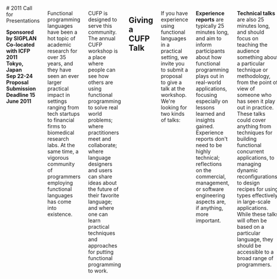 <div class="row" media:type="text/omd">
<div class="small-12 columns" media:type="text/omd">

<div class="text-center" media:type="text/omd">
# 2011 Call for Presentations

**Sponsored by SIGPLAN<br />
Co-located with ICFP 2011<br />
Tokyo, Japan<br />
Sep 22-24<br />
Proposal Submission Deadline 15 June 2011**
</div>

Functional programming languages have been a hot topic of academic
research for over 35 years, and they have seen an ever larger
practical impact in settings ranging from tech startups to financial
firms to biomedical research labs.  At the same time, a vigorous
community of programmers employing functional languages has come into
existence.

CUFP is designed to serve this community.  The annual CUFP workshop is
a place where people can see how others are using functional
programming to solve real world problems; where practitioners meet and
collaborate; where language designers and users can share ideas about
the future of their favorite language; and where one can learn
practical techniques and approaches for putting functional programming
to work.

## Giving a CUFP Talk
If you have experience using functional languages in a practical
setting, we invite you to submit a proposal to give a talk at the
workshop.  We're looking for two kinds of talks:

**Experience reports** are typically 25 minutes long, and aim to
inform participants about how functional programming plays out in
real-world applications, focusing especially on lessons learned and
insights gained. Experience reports don't need to be highly technical;
reflections on the commercial, management, or software engineering
aspects are, if anything, more important.

**Technical talks** are also 25 minutes long, and should focus on
teaching the audience something about a particular technique or
methodology, from the point of view of someone who has seen it play
out in practice.  These talks could cover anything from techniques for
building functional concurrent applications, to managing dynamic
reconfigurations, to design recipes for using types effectively in
large-scale applications.  While these talks will often be based on a
particular language, they should be accessible to a broad range of
programmers.

If you are interested in offering a talk, or nominating someone to do
so, send an e-mail to avsm2\(at\)cl\(dot\)cam\(dot\)ac\(dot\)uk or
yminsky\(at\)janestreet\(dot\)com by **15 June 2011** with a short
description of what you'd like to talk about or what you think your
nominee should give a talk about. Such descriptions should be about
one page long.

There will be a short scribes report of the presentations and
discussions but not of the details of individual talks, as the meeting
is intended to be more a discussion forum than a technical
interchange. *You do not need to submit a paper*, just a proposal for
your talk!

## Program Committee
(( cmd omd site/2011/_program_committee.md ))

## More information
For more information on CUFP, including videos of presentations from
previous years, take a look at the CUFP website at <http://cufp.org>.
Note that presenters, like other attendees, will need to register for
the event.  Presentations will be video taped and presenters will be
expected to sign an ACM copyright release form.  Acceptance and
rejection letters will be sent out by July 15th.

## <a name="guidance"></a> Guidance on giving a great CUFP talk
**Focus on the interesting bits**: Think about what will distinguish
your talk, and what will engage the audience, and focus there.  There
are a number of places to look for those interesting bits.

+ **Setting**: There are a few areas where FP is pretty well
  established, including formal verification, financial processing and
  server-side web-services.  An unusual setting can be a source of
  interest.  If you're deploying FP-based mobile UIs or building
  servers on oil rigs, then the challenges of that scenario are worth
  focusing on.  Did FP help or hinder in adapting to the setting?

+ **Social**: as with any new technology, there are often barriers to
  gaining acceptance within an organisation \(be it a startup or a big
  corporation\). Did you face any objections with your choice of
  language \(e.g. hiring worries, risk of new technology, training
  difficulty\). How did this pan out and are there lessons in there
  for others?

+ **Technology**: The CUFP audience is hungry to learn about how FP
  techniques work in practice.  What design patterns have you applied,
  and to what areas? Did you use functional reactive programming for
  user interfaces, or DSLs for playing chess, or fault-tolerant actors
  for large scale geological data processing?  Teach us something
  about the techniques you used, and why we should consider using them
  ourselves.

+ **Getting things done**: How did you deal with large software
  development in the absence of a myriad of pre-existing support that
  are often expected in larger commercial environments \(IDEs,
  coverage tools, debuggers, profilers\) and without larger, proven
  bodies of libraries? Did you hit any brick walls that required
  support from the community?

+ **Don't just be a cheerleader**: It's easy to write a rah-rah talk
  about how well FP worked for you, but CUFP is more interesting when
  the talks also spend time on what *doesn't* work.  Even when the
  results were all great, you should spend more time on the challenges
  along the way than on the parts that went smoothly.

+ **Don't go too fast**: CUFP talks are short \--- you have 25 minutes
  to get your point across.  So don't rush through a lot of technical
  material at high speed.

+ **Keep your slides light**: Don't put too much on your slides.  You
  especially shouldn't be reading sentences from your slides
  aloud. Slides are best when used for keeping track of the broad
  structure of your talk, and presenting code snippets or graphics.
  Also, keep your font sizes nice and big so people can read from the
  back of the room!

+ **Give a talk that you would love**: As a practitioner of functional
  programming, ask yourself what topics *you* would like to hear more
  about, and guide your talk towards those areas.

</div>
</div>
